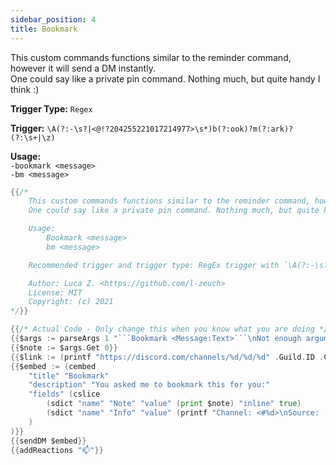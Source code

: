 ```yaml
---
sidebar_position: 4
title: Bookmark
---
```


This custom commands functions similar to the reminder command, however it will send a DM instantly.  
One could say like a private pin command. Nothing much, but quite handy I think :)

**Trigger Type:** `Regex`

**Trigger:** `\A(?:-\s?|<@!?204255221017214977>\s*)b(?:ook)?m(?:ark)?(?:\s+|\z)`

**Usage:**  
`-bookmark <message>`  
`-bm <message>`

````go
{{/*
    This custom commands functions similar to the reminder command, however it will send a DM instantly.
    One could say like a private pin command. Nothing much, but quite handy I think  :)

    Usage:
        Bookmark <message>
        bm <message>

    Recommended trigger and trigger type: RegEx trigger with `\A(?:-\s?|<@!?204255221017214977>\s*)b(?:ook)?m(?:ark)?(?:\s+|\z)`

    Author: Luca Z. <https://github.com/l-zeuch>
    License: MIT
    Copyright: (c) 2021
*/}}

{{/* Actual Code - Only change this when you know what you are doing */}}
{{$args := parseArgs 1 "```Bookmark <Message:Text>```\nNot enough arguments passed." (carg "string" "Message")}}
{{$note := $args.Get 0}}
{{$link := (printf "https://discord.com/channels/%d/%d/%d" .Guild.ID .Channel.ID .Message.ID)}}
{{$embed := (cembed
    "title" "Bookmark"
    "description" "You asked me to bookmark this for you:"
    "fields" (cslice
        (sdict "name" "Note" "value" (print $note) "inline" true)
        (sdict "name" "Info" "value" (printf "Channel: <#%d>\nSource: [Jump!](%s)"  .Channel.ID $link) "inline" true)
    )
)}}
{{sendDM $embed}}
{{addReactions "📫"}}
````
